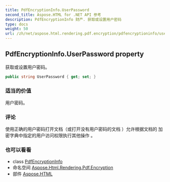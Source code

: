 ```yaml
---
title: PdfEncryptionInfo.UserPassword
second_title: Aspose.HTML for .NET API 参考
description: PdfEncryptionInfo 财产. 获取或设置用户密码
type: docs
weight: 50
url: /zh/net/aspose.html.rendering.pdf.encryption/pdfencryptioninfo/userpassword/
---
```

## PdfEncryptionInfo.UserPassword property

获取或设置用户密码。

```csharp
public string UserPassword { get; set; }
```

### 适当的价值

用户密码。

### 评论

使用正确的用户密码打开文档（或打开没有用户密码的文档 ）允许根据文档的 加密字典中指定的用户访问权限执行其他操作 。

### 也可以看看

* class [PdfEncryptionInfo](../)
* 命名空间 [Aspose.Html.Rendering.Pdf.Encryption](../../pdfencryptioninfo/)
* 部件 [Aspose.HTML](../../../)


